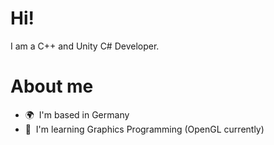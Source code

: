 Hi!
===============================================================================================================================================

I am a C++ and Unity C# Developer.

# About me

* 🌍  I'm based in Germany
* 🧠  I'm learning Graphics Programming (OpenGL currently)
